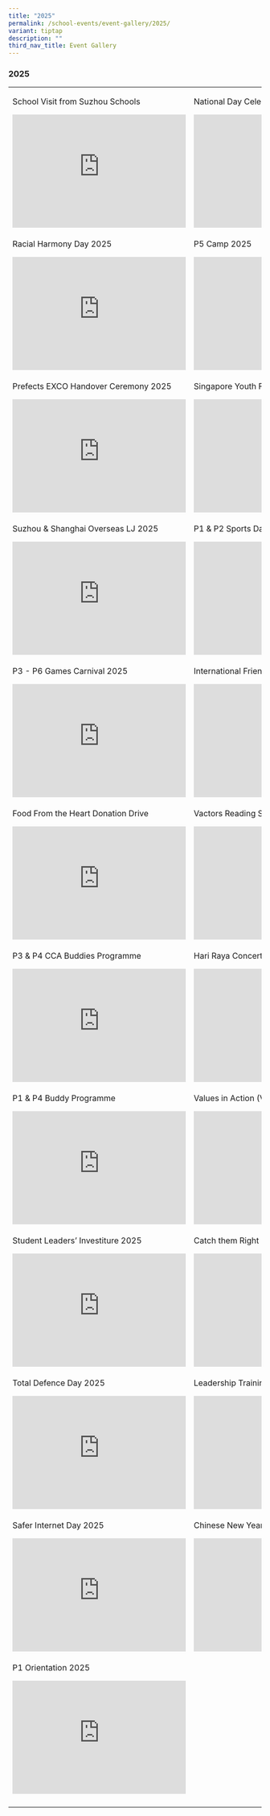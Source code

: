 ```yaml
---
title: "2025"
permalink: /school-events/event-gallery/2025/
variant: tiptap
description: ""
third_nav_title: Event Gallery
---
```

<h3>2025</h3>
<table style="minWidth: 50px">
<colgroup>
<col>
<col>
</colgroup>
<tbody>
<tr>
<td rowspan="1" colspan="1">
<p>School Visit from Suzhou Schools</p>
<div class="iframe-wrapper">
<iframe height="225" width="345" allowfullscreen="true" frameborder="0" src="https://docs.google.com/presentation/d/e/2PACX-1vRg87R0PiMgHmx64RMHg47xwG8P0UAy2AX3hjnpfo6QSOoCoVb-0HjF2H3IVT7ZAFya8loPOIY4FvPu/pubembed?start=false&amp;loop=false&amp;delayms=3000"></iframe>
</div>
</td>
<td rowspan="1" colspan="1">
<p>National Day Celebrations</p>
<div class="iframe-wrapper">
<iframe height="225" width="345" allowfullscreen="true" frameborder="0" src="https://docs.google.com/presentation/d/e/2PACX-1vRrAZWpiWGpZkiC7WvB7O8U_V0peCY14a9Y4a6JzLUmxQknPK09todKoW0ymRHZrnKpt2aupmd5yAzW/pubembed?start=false&amp;loop=false&amp;delayms=3000"></iframe>
</div>
</td>
</tr>
<tr>
<td rowspan="1" colspan="1">
<p>Racial Harmony Day 2025</p>
<div class="iframe-wrapper">
<iframe height="225" width="345" allowfullscreen="true" frameborder="0" src="https://docs.google.com/presentation/d/e/2PACX-1vTz5dplIJrQgk5RhOmeWdMtfo095NEXHlLw3sbCrjIGbydCLTP5siHbSbxXnNGe-hlNCYXOOqF-YnDf/pubembed?start=false&amp;loop=false&amp;delayms=3000"></iframe>
</div>
</td>
<td rowspan="1" colspan="1">
<p>P5 Camp 2025</p>
<div class="iframe-wrapper">
<iframe height="225" width="345" allowfullscreen="true" frameborder="0" src="https://docs.google.com/presentation/d/e/2PACX-1vTiI7zERa0dKFtfgNnnjCqlTGdF2iCtQ6cNBHqrFhe3qpfxTdHOn4P9igQ9igrNaLH0LEDiH7yM-_Tp/pubembed?start=false&amp;loop=false&amp;delayms=3000"></iframe>
</div>
</td>
</tr>
<tr>
<td rowspan="1" colspan="1">
<p>Prefects EXCO Handover Ceremony 2025</p>
<div class="iframe-wrapper">
<iframe height="225" width="345" allowfullscreen="true" frameborder="0" src="https://docs.google.com/presentation/d/e/2PACX-1vTE104pgAH_j5FVkGzrHNZhOFoTDm7TqJE1_6TW7QqmZoG7SeYaxNMbIghT0kQFXKQci8HBlyib7cNi/pubembed?start=false&amp;loop=false&amp;delayms=3000"></iframe>
</div>
</td>
<td rowspan="1" colspan="1">
<p>Singapore Youth Festival 2025: Art Exhibition</p>
<div class="iframe-wrapper">
<iframe height="225" width="345" allowfullscreen="true" frameborder="0" src="https://docs.google.com/presentation/d/e/2PACX-1vSXR2oLufvVRvFRkJkdmZrXiWzj2mXrSBsD2i1PrbU4JuW6ijYJEoLSvy8pyIThWHeQjqRrv9wancPs/pubembed?start=false&amp;loop=false&amp;delayms=3000"></iframe>
</div>
</td>
</tr>
<tr>
<td rowspan="1" colspan="1">
<p>Suzhou &amp; Shanghai Overseas LJ 2025</p>
<div class="iframe-wrapper">
<iframe height="225" width="345" allowfullscreen="true" frameborder="0" src="https://docs.google.com/presentation/d/e/2PACX-1vQWSZDY5W_-a5bRMaFOrXnJLTNKm0a64eU5zRwg0m5-TPdGPMVzj6-ENeiQubY4b5EkHFFckf4si97B/pubembed?start=false&amp;loop=false&amp;delayms=3000"></iframe>
</div>
</td>
<td rowspan="1" colspan="1">
<p>P1 &amp; P2 Sports Day 2025</p>
<div class="iframe-wrapper">
<iframe height="225" width="345" allowfullscreen="true" frameborder="0" src="https://docs.google.com/presentation/d/e/2PACX-1vQIcL74BjrI-ri4d9RsSH2ackb2Y49mnWA0adq6OKaPiFxfFU5-_xrcFz1RHxdzxHvSxJlL16sCubzQ/pubembed?start=false&amp;loop=false&amp;delayms=3000"></iframe>
</div>
</td>
</tr>
<tr>
<td rowspan="1" colspan="1">
<p>P3 - P6 Games Carnival 2025</p>
<div class="iframe-wrapper">
<iframe height="225" width="345" allowfullscreen="true" frameborder="0" src="https://docs.google.com/presentation/d/e/2PACX-1vRukECvW6sL6kRQDwOuSN7hnYbm1pGa8vDa_dlZ5ur_Vql5_NGtQbexaP0u56gFHtC9DvtvXSjApDTi/pubembed?start=false&amp;loop=false&amp;delayms=3000"></iframe>
</div>
</td>
<td rowspan="1" colspan="1">
<p>International Friendship Day 2025</p>
<div class="iframe-wrapper">
<iframe height="225" width="345" allowfullscreen="true" frameborder="0" src="https://docs.google.com/presentation/d/e/2PACX-1vR807wpyTIcgI5rZgHJtRC9sbPbPiZs9EmFPgzQjOGqJihzcaItp9J8AH0j_NTMrUg3EXpqe_p891ID/pubembed?start=false&amp;loop=false&amp;delayms=3000"></iframe>
</div>
</td>
</tr>
<tr>
<td rowspan="1" colspan="1">
<p>Food From the Heart Donation Drive</p>
<div class="iframe-wrapper">
<iframe height="225" width="345" allowfullscreen="true" frameborder="0" src="https://docs.google.com/presentation/d/e/2PACX-1vTetp0fu6n9he35kUfNRaYKgPnaYK30Qk4iUw0TdrmUJjtX_u3lK4SRQ8Vw1akOlMVYapinVi51mand/pubembed?start=false&amp;loop=false&amp;delayms=3000"></iframe>
</div>
</td>
<td rowspan="1" colspan="1">
<p>Vactors Reading Stars 2025 Competition</p>
<div class="iframe-wrapper">
<iframe height="225" width="345" allowfullscreen="true" frameborder="0" src="https://docs.google.com/presentation/d/e/2PACX-1vQBUM65Y7bpS6krohtz8f-j2fHJcJk45FK0znMRnkQHTGrN1HcXx_eYXrfxfeu_vbSS9I7axMmWGg3o/pubembed?start=false&amp;loop=false&amp;delayms=3000"></iframe>
</div>
</td>
</tr>
<tr>
<td rowspan="1" colspan="1">
<p>P3 &amp; P4 CCA Buddies Programme</p>
<div class="iframe-wrapper">
<iframe height="225" width="345" allowfullscreen="true" frameborder="0" src="https://docs.google.com/presentation/d/e/2PACX-1vR_wWm_IxrE6i3Wsm7U7K4Hqqb0RzvLRxsEyZcbJZimAcukdZtHSwVLiDVHqGLKn_DepQ3C0lP3JJj0/embed?start=false&amp;loop=false&amp;delayms=3000"></iframe>
</div>
</td>
<td rowspan="1" colspan="1">
<p>Hari Raya Concert 2025</p>
<div class="iframe-wrapper">
<iframe height="225" width="345" allowfullscreen="true" frameborder="0" src="https://docs.google.com/presentation/d/e/2PACX-1vSV6PQ402yk--VofepbJ4wnCFYZwk4cAugm5GpOC7yVLWrHVMQ0mzEQl-rKJ6o6_KoeHLo9OUbZ4JoV/embed?start=false&amp;loop=false&amp;delayms=3000"></iframe>
</div>
</td>
</tr>
<tr>
<td rowspan="1" colspan="1">
<p>P1 &amp; P4 Buddy Programme</p>
<div class="iframe-wrapper">
<iframe height="225" width="345" allowfullscreen="true" frameborder="0" src="https://docs.google.com/presentation/d/e/2PACX-1vQDmfQwPmmxaj-M7jUvtui0JVsMzL_nelB_TXDQ_KMbJnBQoNpfOcItMg6WASYnK0u4w5FKZOxQDlBd/embed?start=false&amp;loop=false&amp;delayms=3000"></iframe>
</div>
</td>
<td rowspan="1" colspan="1">
<p>Values in Action (VIA)</p>
<div class="iframe-wrapper">
<iframe height="225" width="345" allowfullscreen="true" frameborder="0" src="https://docs.google.com/presentation/d/e/2PACX-1vQwK2F9VD1KMuzxRg4nyHIAdnls1FPH2mWKt4MBmnyzq6_8uogU_dLtaXLAfDivhJ1axyqv0fWbtDz-/embed?start=false&amp;loop=false&amp;delayms=3000"></iframe>
</div>
</td>
</tr>
<tr>
<td rowspan="1" colspan="1">
<p>Student Leaders’ Investiture 2025</p>
<div class="iframe-wrapper">
<iframe height="225" width="345" allowfullscreen="true" frameborder="0" src="https://docs.google.com/presentation/d/e/2PACX-1vSP8-XKWga6I0Lx8GGOh-UUQJtZ9zxujPU6SiANTj_8mqGid9tQ8QW1AN-_PsfWiPPoz61cvV9ZI_nT/embed?start=false&amp;loop=false&amp;delayms=3000"></iframe>
</div>
</td>
<td rowspan="1" colspan="1">
<p>Catch them Right</p>
<div class="iframe-wrapper">
<iframe height="225" width="345" allowfullscreen="true" frameborder="0" src="https://docs.google.com/presentation/d/e/2PACX-1vRG0ZYxng08T0aPQyFjzM7fY40xIXSz_5L8Gf4AXIF8MZh9HXtT_L1LqvkuyhJiLvAIoUEUxvr4_JAQ/embed?start=false&amp;loop=false&amp;delayms=3000"></iframe>
</div>
</td>
</tr>
<tr>
<td rowspan="1" colspan="1">
<p>Total Defence Day 2025</p>
<div class="iframe-wrapper">
<iframe height="225" width="345" allowfullscreen="true" frameborder="0" src="https://docs.google.com/presentation/d/e/2PACX-1vRkVCJy7XfLNhSrphlC-QqEv7-PrE3La5-jPvX0WaIk0dBU4I4XyKFXFKl6zsQZ5I0ReNwsSGM5bEaR/embed?start=false&amp;loop=false&amp;delayms=3000"></iframe>
</div>
</td>
<td rowspan="1" colspan="1">
<p>Leadership Training #1</p>
<div class="iframe-wrapper">
<iframe height="225" width="345" allowfullscreen="true" frameborder="0" src="https://docs.google.com/presentation/d/e/2PACX-1vSndw_83rVdAI4LFVYmORBHzj-tD4BlNbCqcY8vVMlcQEmTN2o4iW_IpoB5eKAIrZOz2767rRk5XZwx/embed?start=false&amp;loop=false&amp;delayms=3000"></iframe>
</div>
</td>
</tr>
<tr>
<td rowspan="1" colspan="1">
<p>Safer Internet Day 2025</p>
<div class="iframe-wrapper">
<iframe height="225" width="345" allowfullscreen="true" frameborder="0" src="https://docs.google.com/presentation/d/e/2PACX-1vTVskPODXaPtedkMvhQrDYqSepwfFX1AyesLqtMdQrxcCakMx7Xh8CNq6oc29pXyNmBdvSLpL7Xg-N1/embed?start=false&amp;loop=false&amp;delayms=3000"></iframe>
</div>
</td>
<td rowspan="1" colspan="1">
<p>Chinese New Year 2025</p>
<div class="iframe-wrapper">
<iframe height="225" width="345" allowfullscreen="true" frameborder="0" src="https://docs.google.com/presentation/d/e/2PACX-1vQZ2eH6yGE2PBbF_shCRH-WLkwEaxvWfBOWRa9QQX9lUb4xLNgPu9sApfwgwLhj6cLaZuVAk6MhzAjn/embed?start=false&amp;loop=false&amp;delayms=3000"></iframe>
</div>
</td>
</tr>
<tr>
<td rowspan="1" colspan="1">
<p>P1 Orientation 2025</p>
<div class="iframe-wrapper">
<iframe height="225" width="345" allowfullscreen="true" frameborder="0" src="https://docs.google.com/presentation/d/e/2PACX-1vQC0z2nAe7IYFCakJRxqxm-vBynnNP6bSm8F155cfGe5nkZrMh5m1pZnzMoxyDQz8-TZdD7Xjf9oqn9/embed?start=false&amp;loop=false&amp;delayms=3000"></iframe>
</div>
</td>
<td rowspan="1" colspan="1">
<p></p>
</td>
</tr>
<tr>
<td rowspan="1" colspan="1">
<p></p>
</td>
<td rowspan="1" colspan="1">
<p></p>
</td>
</tr>
</tbody>
</table>
<p></p>